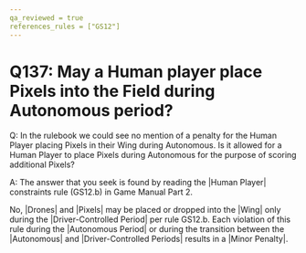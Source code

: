 ```yaml
---
qa_reviewed = true
references_rules = ["GS12"]
---
```


# Q137: May a Human player place Pixels into the Field during Autonomous period?

Q: In the rulebook we could see no mention of a penalty for the Human Player placing Pixels in their Wing during Autonomous. Is it allowed for a Human Player to place Pixels during Autonomous for the purpose of scoring additional Pixels?

A: The answer that you seek is found by reading the |Human Player| constraints rule (GS12.b) in Game Manual Part 2.

No, |Drones| and |Pixels| may be placed or dropped into the |Wing| only during the |Driver-Controlled Period| per rule GS12.b. Each violation of this rule during the |Autonomous Period| or during the transition between the |Autonomous| and |Driver-Controlled Periods| results in a |Minor Penalty|.
